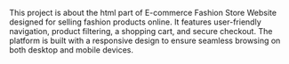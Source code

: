 This project is about the html part of E-commerce Fashion Store Website designed for selling fashion products online. It features user-friendly navigation, product filtering, a shopping cart, and secure checkout. The platform is built with a responsive design to ensure seamless browsing on both desktop and mobile devices.
